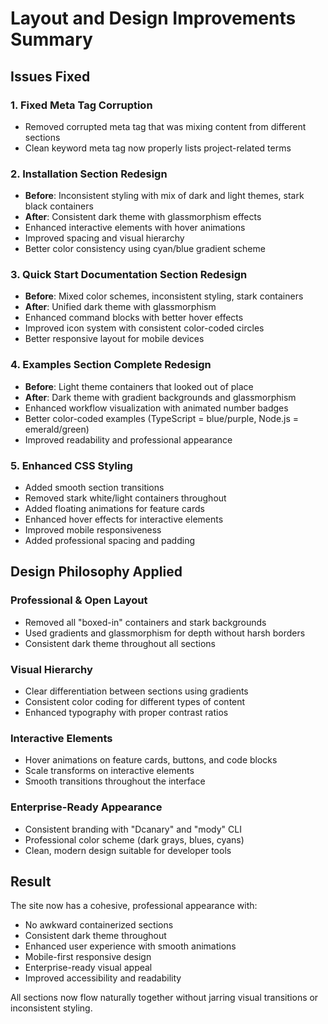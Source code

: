 # Layout and Design Improvements Summary

## Issues Fixed

### 1. Fixed Meta Tag Corruption
- Removed corrupted meta tag that was mixing content from different sections
- Clean keyword meta tag now properly lists project-related terms

### 2. Installation Section Redesign
- **Before**: Inconsistent styling with mix of dark and light themes, stark black containers
- **After**: Consistent dark theme with glassmorphism effects
- Enhanced interactive elements with hover animations
- Improved spacing and visual hierarchy
- Better color consistency using cyan/blue gradient scheme

### 3. Quick Start Documentation Section Redesign
- **Before**: Mixed color schemes, inconsistent styling, stark containers
- **After**: Unified dark theme with glassmorphism
- Enhanced command blocks with better hover effects
- Improved icon system with consistent color-coded circles
- Better responsive layout for mobile devices

### 4. Examples Section Complete Redesign
- **Before**: Light theme containers that looked out of place
- **After**: Dark theme with gradient backgrounds and glassmorphism
- Enhanced workflow visualization with animated number badges
- Better color-coded examples (TypeScript = blue/purple, Node.js = emerald/green)
- Improved readability and professional appearance

### 5. Enhanced CSS Styling
- Added smooth section transitions
- Removed stark white/light containers throughout
- Added floating animations for feature cards
- Enhanced hover effects for interactive elements
- Improved mobile responsiveness
- Added professional spacing and padding

## Design Philosophy Applied

### Professional & Open Layout
- Removed all "boxed-in" containers and stark backgrounds
- Used gradients and glassmorphism for depth without harsh borders
- Consistent dark theme throughout all sections

### Visual Hierarchy
- Clear differentiation between sections using gradients
- Consistent color coding for different types of content
- Enhanced typography with proper contrast ratios

### Interactive Elements
- Hover animations on feature cards, buttons, and code blocks
- Scale transforms on interactive elements
- Smooth transitions throughout the interface

### Enterprise-Ready Appearance
- Consistent branding with "Dcanary" and "mody" CLI
- Professional color scheme (dark grays, blues, cyans)
- Clean, modern design suitable for developer tools

## Result
The site now has a cohesive, professional appearance with:
- No awkward containerized sections
- Consistent dark theme throughout
- Enhanced user experience with smooth animations
- Mobile-first responsive design
- Enterprise-ready visual appeal
- Improved accessibility and readability

All sections now flow naturally together without jarring visual transitions or inconsistent styling.
